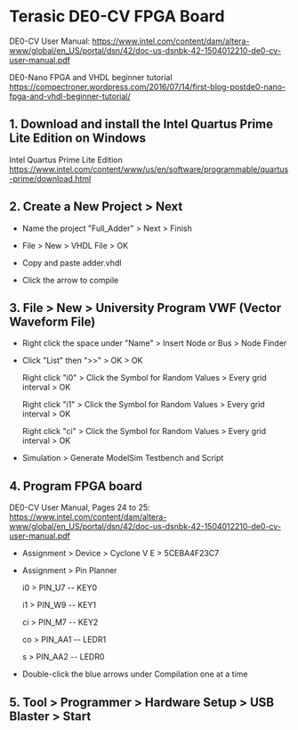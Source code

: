 # Terasic DE0-CV FPGA Board

DE0-CV User Manual: https://www.intel.com/content/dam/altera-www/global/en_US/portal/dsn/42/doc-us-dsnbk-42-1504012210-de0-cv-user-manual.pdf

DE0-Nano FPGA and VHDL beginner tutorial https://compectroner.wordpress.com/2016/07/14/first-blog-postde0-nano-fpga-and-vhdl-beginner-tutorial/

## 1. Download and install the Intel Quartus Prime Lite Edition on Windows

Intel Quartus Prime Lite Edition https://www.intel.com/content/www/us/en/software/programmable/quartus-prime/download.html

## 2. Create a New Project > Next

* Name the project "Full_Adder" > Next > Finish

* File > New > VHDL File > OK

* Copy and paste adder.vhdl

* Click the arrow to compile

## 3. File > New > University Program VWF (Vector Waveform File)

* Right click the space under "Name" > Insert Node or Bus > Node Finder

* Click "List" then ">>" > OK > OK

  Right click "i0" > Click the Symbol for Random Values > Every grid interval > OK

  Right click "i1" > Click the Symbol for Random Values > Every grid interval > OK

  Right click "ci" > Click the Symbol for Random Values > Every grid interval > OK

* Simulation > Generate ModelSim Testbench and Script

## 4. Program FPGA board

DE0-CV User Manual, Pages 24 to 25: https://www.intel.com/content/dam/altera-www/global/en_US/portal/dsn/42/doc-us-dsnbk-42-1504012210-de0-cv-user-manual.pdf

* Assignment > Device > Cyclone V E > 5CEBA4F23C7

* Assignment > Pin Planner

  i0 > PIN_U7 -- KEY0

  i1 > PIN_W9 -- KEY1

  ci > PIN_M7 -- KEY2

  co > PIN_AA1 -- LEDR1
  
  s > PIN_AA2 -- LEDR0
  
* Double-click the blue arrows under Compilation one at a time

## 5. Tool > Programmer > Hardware Setup > USB Blaster > Start
